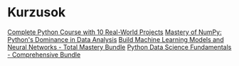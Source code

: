 # Kurzusok

[Complete Python Course with 10 Real-World Projects](https://subscription.packtpub.com/video/programming/9781837635788/p1/video1_1/course-introduction)
[Mastery of NumPy: Python's Dominance in Data Analysis](https://training.mammothinteractive.com/courses/2184087/lectures/49259242)
[Build Machine Learning Models and Neural Networks - Total Mastery Bundle](https://training.mammothinteractive.com/courses/enrolled/2419867)
[Python Data Science Fundamentals - Comprehensive Bundle](https://training.mammothinteractive.com/courses/enrolled/2419257)
